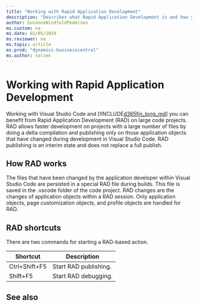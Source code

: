 ```yaml
---
title: "Working with Rapid Application Development"
description: "Describes what Rapid Application Development is and how you publish using RAD."
author: SusanneWindfeldPedersen
ms.custom: na
ms.date: 02/05/2019
ms.reviewer: na
ms.topic: article
ms.prod: "dynamics-businesscentral"
ms.author: solsen
---
```


# Working with Rapid Application Development
Working with Visual Studio Code and [!INCLUDE[d365fin_long_md](includes/d365fin_long_md.md)] you can benefit from Rapid Application Development (RAD) on large code projects. RAD allows faster development on projects with a large number of files by doing a delta compilation and publishing only on those application objects that have changed during development in Visual Studio Code. RAD publishing is an interim state and does not replace a full publish. 

## How RAD works
The files that have been changed by the application developer within Visual Studio Code are persisted in a special RAD file during builds. This file is saved in the .vscode folder of the code project. RAD changes are the changes of application objects within a RAD session. Only application objects, page customization objects, and profile objects are handled for RAD.
 

## RAD shortcuts
There are two commands for starting a RAD-based action.

|Shortcut     |Description|
|-------------|-----------|
|Ctrl+Shift+F5|Start RAD publishing.|
|Shift+F5     |Start RAD debugging.|

## See also

